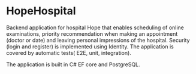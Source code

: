 # HopeHospital

Backend application for hospital Hope that enables scheduling of online examinations, priority recommendation when making an appointment (doctor or date) and leaving personal impressions of the hospital. Security (login and register) is implemented using Identity. The application is covered by automatic tests( E2E, unit, integration).

The application is built in C# EF core and PostgreSQL.
